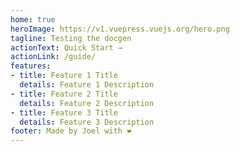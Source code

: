 ```yaml
---
home: true
heroImage: https://v1.vuepress.vuejs.org/hero.png
tagline: Testing the docgen
actionText: Quick Start →
actionLink: /guide/
features:
- title: Feature 1 Title
  details: Feature 1 Description
- title: Feature 2 Title
  details: Feature 2 Description
- title: Feature 3 Title
  details: Feature 3 Description
footer: Made by Joel with ❤️
---
```

